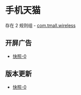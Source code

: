 # 手机天猫

存在 2 规则组 - [com.tmall.wireless](/src/apps/com.tmall.wireless.ts)

## 开屏广告

- [快照-0](https://gkd-kit.gitee.io/import/13162604)

## 版本更新

- [快照-0](https://gkd-kit.gitee.io/import/13162603)
